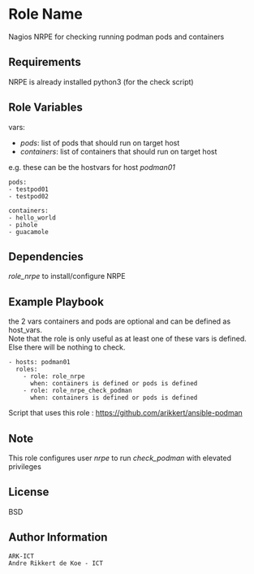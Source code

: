 Role Name
=========

Nagios NRPE for checking running podman pods and containers

Requirements
------------

NRPE is already installed
python3 (for the check script)

Role Variables
--------------

vars:

- *pods*: list of pods that should run on target host
- *containers*: list of containers that should run on target host

e.g. these can be the hostvars for host *podman01*

    pods:
    - testpod01
    - testpod02

    containers:
    - hello_world
    - pihole
    - guacamole

Dependencies
------------

*role_nrpe* to install/configure NRPE

Example Playbook
----------------

the 2 vars containers and pods are optional and can be defined as host_vars.  
Note that the role is only useful as at least one of these vars is defined.  
Else there will be nothing to check.

    - hosts: podman01
      roles:
        - role: role_nrpe
          when: containers is defined or pods is defined
        - role: role_nrpe_check_podman
          when: containers is defined or pods is defined

Script that uses this role : https://github.com/arikkert/ansible-podman

Note
-------

This role configures user *nrpe* to run *check_podman* with elevated privileges

License
-------

BSD

Author Information
------------------

    ARK-ICT
    Andre Rikkert de Koe - ICT
